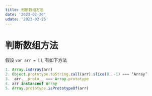```yaml
---
title: 判断数组方法
date: '2023-02-26'
udate: '2023-02-26'
---
```


# 判断数组方法

假设 `var arr = []`, 有如下方法

``` js
1. Array.isArray(arr)
2. Object.prototype.toString.call(arr).slice(8, -1) === ‘Array’
3.  arr.__proto__ === Array.prototype
4. arr instanceof Array
5. Array.prototype.isPrototypeOf(arr)

```
